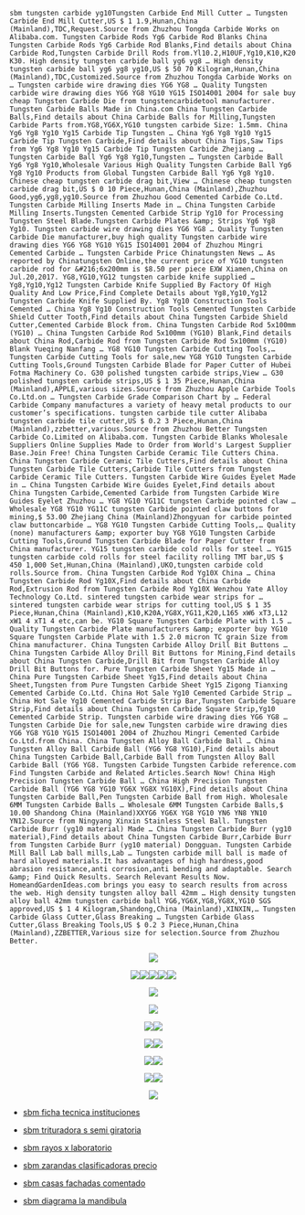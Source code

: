 
```
sbm tungsten carbide yg10Tungsten Carbide End Mill Cutter … Tungsten Carbide End Mill Cutter,US $ 1 1.9,Hunan,China (Mainland),TDC,Request.Source from Zhuzhou Tongda Carbide Works on Alibaba.com. Tungsten Carbide Rods Yg6 Carbide Rod Blanks China Tungsten Carbide Rods Yg6 Carbide Rod Blanks,Find details about China Carbide Rod,Tungsten Carbide Drill Rods from.Yl10.2,H10UF,Yg10,K10,K20 K30. High density tungsten carbide ball yg6 yg8 … High density tungsten carbide ball yg6 yg8 yg10,US $ 50 70 Kilogram,Hunan,China (Mainland),TDC,Customized.Source from Zhuzhou Tongda Carbide Works on … Tungsten carbide wire drawing dies YG6 YG8 … Quality Tungsten carbide wire drawing dies YG6 YG8 YG10 YG15 ISO14001 2004 for sale buy cheap Tungsten Carbide Die from tungstencarbidetool manufacturer. Tungsten Carbide Balls Made in China.com China Tungsten Carbide Balls,Find details about China Carbide Balls for Milling,Tungsten Carbide Parts from.YG8,YG6X,YG10 tungsten carbide Size: 1.5mm. China Yg6 Yg8 Yg10 Yg15 Carbide Tip Tungsten … China Yg6 Yg8 Yg10 Yg15 Carbide Tip Tungsten Carbide,Find details about China Tips,Saw Tips from Yg6 Yg8 Yg10 Yg15 Carbide Tip Tungsten Carbide Zhejiang … Tungsten Carbide Ball Yg6 Yg8 Yg10,Tungsten … Tungsten Carbide Ball Yg6 Yg8 Yg10,Wholesale Various High Quality Tungsten Carbide Ball Yg6 Yg8 Yg10 Products from Global Tungsten Carbide Ball Yg6 Yg8 Yg10. Chinese cheap tungsten carbide drag bit,View … Chinese cheap tungsten carbide drag bit,US $ 0 10 Piece,Hunan,China (Mainland),Zhuzhou Good,yg6,yg8,yg10.Source from Zhuzhou Good Cemented Carbide Co.Ltd. Tungsten Carbide Milling Inserts Made in … China Tungsten Carbide Milling Inserts.Tungsten Cemented Carbide Strip Yg10 for Processing Tungsten Steel Blade.Tungsten Carbide Plates &amp; Strips Yg6 Yg8 Yg10. Tungsten carbide wire drawing dies YG6 YG8 … Quality Tungsten Carbide Die manufacturer,buy high quality Tungsten carbide wire drawing dies YG6 YG8 YG10 YG15 ISO14001 2004 of Zhuzhou Mingri Cemented Carbide … Tungsten Carbide Price Chinatungsten News … As reported by Chinatungsten Online,the current price of YG10 tungsten carbide rod for &#216;6x200mm is $8.50 per piece EXW Xiamen,China on Jul.20,2017. YG8,YG10,YG12 tungsten carbide knife supplied … Yg8,Yg10,Yg12 Tungsten Carbide Knife Supplied By Factory Of High Quality And Low Price,Find Complete Details about Yg8,Yg10,Yg12 Tungsten Carbide Knife Supplied By. Yg8 Yg10 Construction Tools Cemented … China Yg8 Yg10 Construction Tools Cemented Tungsten Carbide Shield Cutter Tooth,Find details about China Tungsten Carbide Shield Cutter,Cemented Carbide Block from. China Tungsten Carbide Rod 5x100mm (YG10) … China Tungsten Carbide Rod 5x100mm (YG10) Blank,Find details about China Rod,Carbide Rod from Tungsten Carbide Rod 5x100mm (YG10) Blank Yueqing Nanfang … YG8 YG10 Tungsten Carbide Cutting Tools,… Tungsten Carbide Cutting Tools for sale,new YG8 YG10 Tungsten Carbide Cutting Tools,Ground Tungsten Carbide Blade for Paper Cutter of Hubei Fotma Machinery Co. G30 polished tungsten carbide strips,View … G30 polished tungsten carbide strips,US $ 1 35 Piece,Hunan,China (Mainland),APPLE,various sizes.Source from Zhuzhou Apple Carbide Tools Co.Ltd.on … Tungsten Carbide Grade Comparison Chart by … Federal Carbide Company manufactures a variety of heavy metal products to our customer’s specifications. tungsten carbide tile cutter Alibaba tungsten carbide tile cutter,US $ 0.2 3 Piece,Hunan,China (Mainland),zzbetter,various.Source from Zhuzhou Better Tungsten Carbide Co.Limited on Alibaba.com. Tungsten Carbide Blanks Wholesale Suppliers Online Supplies Made to Order from World's Largest Supplier Base.Join Free! China Tungsten Carbide Ceramic Tile Cutters China. China Tungsten Carbide Ceramic Tile Cutters,Find details about China Tungsten Carbide Tile Cutters,Carbide Tile Cutters from Tungsten Carbide Ceramic Tile Cutters. Tungsten Carbide Wire Guides Eyelet Made in … China Tungsten Carbide Wire Guides Eyelet,Find details about China Tungsten Carbide,Cemented Carbide from Tungsten Carbide Wire Guides Eyelet Zhuzhou … YG8 YG10 YG11C tungsten Carbide pointed claw … Wholesale YG8 YG10 YG11C tungsten Carbide pointed claw buttons for mining,$ 53.00 Zhejiang China (Mainland)Zhongyuan for carbide pointed claw buttoncarbide … YG8 YG10 Tungsten Carbide Cutting Tools,… Quality (none) manufacturers &amp; exporter buy YG8 YG10 Tungsten Carbide Cutting Tools,Ground Tungsten Carbide Blade for Paper Cutter from China manufacturer. YG15 tungsten carbide cold rolls for steel … YG15 tungsten carbide cold rolls for steel facility rolling TMT bar,US $ 450 1,000 Set,Hunan,China (Mainland),UKO,tungsten carbide cold rolls.Source from. China Tungsten Carbide Rod Yg10X China … China Tungsten Carbide Rod Yg10X,Find details about China Carbide Rod,Extrusion Rod from Tungsten Carbide Rod Yg10X Wenzhou Yate Alloy Technology Co.Ltd. sintered tungsten carbide wear strips for … sintered tungsten carbide wear strips for cutting tool,US $ 1 35 Piece,Hunan,China (Mainland),K10,K20A,YG8X,YG11,K20,L165 xW6 xT3,L12 xW1 4 xT1 4 etc,can be. YG10 Square Tungsten Carbide Plate with 1.5 … Quality Tungsten Carbide Plate manufacturers &amp; exporter buy YG10 Square Tungsten Carbide Plate with 1.5 2.0 micron TC grain Size from China manufacturer. China Tungsten Carbide Alloy Drill Bit Buttons … China Tungsten Carbide Alloy Drill Bit Buttons for Mining,Find details about China Tungsten Carbide,Drill Bit from Tungsten Carbide Alloy Drill Bit Buttons for. Pure Tungsten Carbide Sheet Yg15 Made in … China Pure Tungsten Carbide Sheet Yg15,Find details about China Sheet,Tungsten from Pure Tungsten Carbide Sheet Yg15 Zigong Tianxing Cemented Carbide Co.Ltd. China Hot Sale Yg10 Cemented Carbide Strip … China Hot Sale Yg10 Cemented Carbide Strip Bar,Tungsten Carbide Square Strip,Find details about China Tungsten Carbide Square Strip,Yg10 Cemented Carbide Strip. Tungsten carbide wire drawing dies YG6 YG8 … Tungsten Carbide Die for sale,new Tungsten carbide wire drawing dies YG6 YG8 YG10 YG15 ISO14001 2004 of Zhuzhou Mingri Cemented Carbide Co.Ltd.from China. China Tungsten Alloy Ball Carbide Ball … China Tungsten Alloy Ball Carbide Ball (YG6 YG8 YG10),Find details about China Tungsten Carbide Ball,Carbide Ball from Tungsten Alloy Ball Carbide Ball (YG6 YG8. Tungsten Carbide Tungsten Carbide reference.com Find Tungsten Carbide and Related Articles.Search Now! China High Precision Tungsten Carbide Ball … China High Precision Tungsten Carbide Ball (YG6 YG8 YG10 YG6X YG8X YG10X),Find details about China Tungsten Carbide Ball,Pen Tungsten Carbide Ball from High. Wholesale 6MM Tungsten Carbide Balls … Wholesale 6MM Tungsten Carbide Balls,$ 10.00 Shandong China (Mainland)XXYG6 YG6X YG8 YG10 YN6 YN8 YN10 YN12.Source from Ningyang Xinxin Stainless Steel Ball. Tungsten Carbide Burr (yg10 material) Made … China Tungsten Carbide Burr (yg10 material),Find details about China Tungsten Carbide Burr,Carbide Burr from Tungsten Carbide Burr (yg10 material) Dongguan. Tungsten Carbide Mill Ball Lab ball mills,Lab … Tungsten carbide mill ball is made of hard alloyed materials.It has advantages of high hardness,good abrasion resistance,anti corrosion,anti bending and adaptable. Search &amp; Find Quick Results. Search Relevant Results Now. HomeandGardenIdeas.com brings you easy to search results from across the web. High density tungsten alloy ball 42mm … High density tungsten alloy ball 42mm tungsten carbide ball YG6,YG6X,YG8,YG8X,YG10 SGS approved,US $ 1 4 Kilogram,Shandong,China (Mainland),XINXIN,… Tungsten Carbide Glass Cutter,Glass Breaking … Tungsten Carbide Glass Cutter,Glass Breaking Tools,US $ 0.2 3 Piece,Hunan,China (Mainland),ZZBETTER,Various size for selection.Source from Zhuzhou Better. 
```

<div align="center">

<a href="https://es-crusher.shibang-china.com/github&k=sbm+tungsten+carbide+yg10"><img src="https://static.shibang-china.com/es/crusher/logo.jpg"></a>

<a href="https://es-crusher.shibang-china.com/github&k=sbm+tungsten+carbide+yg10"><img src="https://static.shibang-china.com/es/crusher/index.jpg"></a><a href="https://es-crusher.shibang-china.com/material.htmlgithub&k=sbm+tungsten+carbide+yg10"><img src="https://static.shibang-china.com/es/crusher/material.jpg"></a><a href="https://es-crusher.shibang-china.com/application.htmlgithub&k=sbm+tungsten+carbide+yg10"><img src="https://static.shibang-china.com/es/crusher/application.jpg"></a><a href="https://es-crusher.shibang-china.com/aboutus.htmlgithub&k=sbm+tungsten+carbide+yg10"><img src="https://static.shibang-china.com/es/crusher/aboutus.jpg"></a><a href="https://es-crusher.shibang-china.com/contact.htmlgithub&k=sbm+tungsten+carbide+yg10"><img src="https://static.shibang-china.com/es/crusher/contact.jpg"></a>

<a href="https://es-crusher.shibang-china.com/github&k=sbm+tungsten+carbide+yg10"><img src="https://static.shibang-china.com/es/crusher/banner.jpg"></a>

<a href="https://swt.shibang-china.com/github&k=sbm+tungsten+carbide+yg10"><img src="https://static.shibang-china.com/es/crusher/text.jpg"></a>

<a href="https://swt.shibang-china.com/github&k=sbm+tungsten+carbide+yg10"><img src="https://static.shibang-china.com/es/crusher/chat.jpg"></a><a href="https://es-crusher.shibang-china.com/contact.htmlgithub&k=sbm+tungsten+carbide+yg10"><img src="https://static.shibang-china.com/es/crusher/message.jpg"></a>

<a href="https://es-crusher.shibang-china.com/products/pe.htmlgithub&k=sbm+tungsten+carbide+yg10"><img src="https://static.shibang-china.com/es/crusher/pe.jpg"></a><a href="https://es-crusher.shibang-china.com/products/pf.htmlgithub&k=sbm+tungsten+carbide+yg10"><img src="https://static.shibang-china.com/es/crusher/pf.jpg"></a>

<a href="https://es-crusher.shibang-china.com/products/hpt.htmlgithub&k=sbm+tungsten+carbide+yg10"><img src="https://static.shibang-china.com/es/crusher/hpt.jpg"></a><a href="https://es-crusher.shibang-china.com/products/vsi.htmlgithub&k=sbm+tungsten+carbide+yg10"><img src="https://static.shibang-china.com/es/crusher/vsi.jpg"></a>

<a href="https://es-crusher.shibang-china.com/products/klv.htmlgithub&k=sbm+tungsten+carbide+yg10"><img src="https://static.shibang-china.com/es/crusher/klv.jpg"></a><a href="https://es-crusher.shibang-china.com/products/portable.htmlgithub&k=sbm+tungsten+carbide+yg10"><img src="https://static.shibang-china.com/es/crusher/portable.jpg"></a>

<a href="https://swt.shibang-china.com/github&k=sbm+tungsten+carbide+yg10"><img src="https://static.shibang-china.com/es/crusher/case.jpg"></a>

</div>


* [sbm ficha tecnica instituciones](sbm%20ficha%20tecnica%20instituciones.md)

* [sbm trituradora s semi giratoria](sbm%20trituradora%20s%20semi%20giratoria.md)

* [sbm rayos x laboratorio](sbm%20rayos%20x%20laboratorio.md)

* [sbm zarandas clasificadoras precio](sbm%20zarandas%20clasificadoras%20precio.md)

* [sbm casas fachadas comentado](sbm%20casas%20fachadas%20comentado.md)

* [sbm diagrama la mandibula](sbm%20diagrama%20la%20mandibula.md)